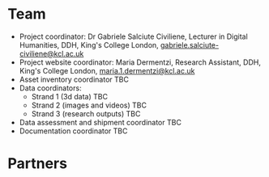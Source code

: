 # Team

- Project coordinator: Dr Gabriele Salciute Civiliene, Lecturer in Digital Humanities, DDH, King's College London, [gabriele.salciute-civiliene@kcl.ac.uk](mailto:gabriele.salciute-civiliene@kcl.ac.uk)
- Project website coordinator: Maria Dermentzi, Research Assistant, DDH, King's College London, [maria.1.dermentzi@kcl.ac.uk](mailto:maria.1.dermentzi@kcl.ac.uk)
- Asset inventory coordinator TBC
- Data coordinators:
  - Strand 1 (3d data) TBC
  - Strand 2 (images and videos) TBC
  - Strand 3 (research outputs) TBC
- Data assessment and shipment coordinator TBC
- Documentation coordinator TBC

# Partners
